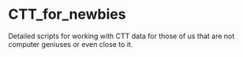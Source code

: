 # CTT_for_newbies
Detailed scripts for working with CTT data for those of us that are not computer geniuses or even close to it.
